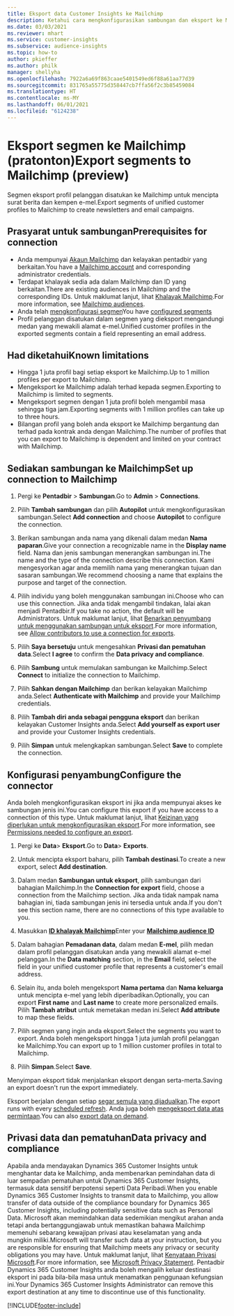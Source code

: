 ```yaml
---
title: Eksport data Customer Insights ke Mailchimp
description: Ketahui cara mengkonfigurasikan sambungan dan eksport ke Mailchimp.
ms.date: 03/03/2021
ms.reviewer: mhart
ms.service: customer-insights
ms.subservice: audience-insights
ms.topic: how-to
author: pkieffer
ms.author: philk
manager: shellyha
ms.openlocfilehash: 7922a6a69f863caae5401549ed6f88a61aa77d39
ms.sourcegitcommit: 831765a55775d358447cb7ffa56f2c3b85459084
ms.translationtype: HT
ms.contentlocale: ms-MY
ms.lasthandoff: 06/01/2021
ms.locfileid: "6124238"
---
```

# <a name="export-segments-to-mailchimp-preview"></a><span data-ttu-id="27396-103">Eksport segmen ke Mailchimp (pratonton)</span><span class="sxs-lookup"><span data-stu-id="27396-103">Export segments to Mailchimp (preview)</span></span>

<span data-ttu-id="27396-104">Segmen eksport profil pelanggan disatukan ke Mailchimp untuk mencipta surat berita dan kempen e-mel.</span><span class="sxs-lookup"><span data-stu-id="27396-104">Export segments of unified customer profiles to Mailchimp to create newsletters and email campaigns.</span></span>

## <a name="prerequisites-for-connection"></a><span data-ttu-id="27396-105">Prasyarat untuk sambungan</span><span class="sxs-lookup"><span data-stu-id="27396-105">Prerequisites for connection</span></span>

-   <span data-ttu-id="27396-106">Anda mempunyai [Akaun Mailchimp](https://mailchimp.com/) dan kelayakan pentadbir yang berkaitan.</span><span class="sxs-lookup"><span data-stu-id="27396-106">You have a [Mailchimp account](https://mailchimp.com/) and corresponding administrator credentials.</span></span>
-   <span data-ttu-id="27396-107">Terdapat khalayak sedia ada dalam Mailchimp dan ID yang berkaitan.</span><span class="sxs-lookup"><span data-stu-id="27396-107">There are existing audiences in Mailchimp and the corresponding IDs.</span></span> <span data-ttu-id="27396-108">Untuk maklumat lanjut, lihat [Khalayak Mailchimp](https://mailchimp.com/help/create-audience/).</span><span class="sxs-lookup"><span data-stu-id="27396-108">For more information, see [Mailchimp audiences](https://mailchimp.com/help/create-audience/).</span></span>
-   <span data-ttu-id="27396-109">Anda telah [mengkonfigurasi segmen](segments.md)</span><span class="sxs-lookup"><span data-stu-id="27396-109">You have [configured segments](segments.md)</span></span>
-   <span data-ttu-id="27396-110">Profil pelanggan disatukan dalam segmen yang dieksport mengandungi medan yang mewakili alamat e-mel.</span><span class="sxs-lookup"><span data-stu-id="27396-110">Unified customer profiles in the exported segments contain a field representing an email address.</span></span>

## <a name="known-limitations"></a><span data-ttu-id="27396-111">Had diketahui</span><span class="sxs-lookup"><span data-stu-id="27396-111">Known limitations</span></span>

- <span data-ttu-id="27396-112">Hingga 1 juta profil bagi setiap eksport ke Mailchimp.</span><span class="sxs-lookup"><span data-stu-id="27396-112">Up to 1 million profiles per export to Mailchimp.</span></span>
- <span data-ttu-id="27396-113">Mengeksport ke Mailchimp adalah terhad kepada segmen.</span><span class="sxs-lookup"><span data-stu-id="27396-113">Exporting to Mailchimp is limited to segments.</span></span>
- <span data-ttu-id="27396-114">Mengeksport segmen dengan 1 juta profil boleh mengambil masa sehingga tiga jam.</span><span class="sxs-lookup"><span data-stu-id="27396-114">Exporting segments with 1 million profiles can take up to three hours.</span></span> 
- <span data-ttu-id="27396-115">Bilangan profil yang boleh anda eksport ke Mailchimp bergantung dan terhad pada kontrak anda dengan Mailchimp.</span><span class="sxs-lookup"><span data-stu-id="27396-115">The number of profiles that you can export to Mailchimp is dependent and limited on your contract with Mailchimp.</span></span>

## <a name="set-up-connection-to-mailchimp"></a><span data-ttu-id="27396-116">Sediakan sambungan ke Mailchimp</span><span class="sxs-lookup"><span data-stu-id="27396-116">Set up connection to Mailchimp</span></span>

1. <span data-ttu-id="27396-117">Pergi ke **Pentadbir** > **Sambungan**.</span><span class="sxs-lookup"><span data-stu-id="27396-117">Go to **Admin** > **Connections**.</span></span>

1. <span data-ttu-id="27396-118">Pilih **Tambah sambungan** dan pilih **Autopilot** untuk mengkonfigurasikan sambungan.</span><span class="sxs-lookup"><span data-stu-id="27396-118">Select **Add connection** and choose **Autopilot** to configure the connection.</span></span>

1. <span data-ttu-id="27396-119">Berikan sambungan anda nama yang dikenali dalam medan **Nama paparan**.</span><span class="sxs-lookup"><span data-stu-id="27396-119">Give your connection a recognizable name in the **Display name** field.</span></span> <span data-ttu-id="27396-120">Nama dan jenis sambungan menerangkan sambungan ini.</span><span class="sxs-lookup"><span data-stu-id="27396-120">The name and the type of the connection describe this connection.</span></span> <span data-ttu-id="27396-121">Kami mengesyorkan agar anda memilih nama yang menerangkan tujuan dan sasaran sambungan.</span><span class="sxs-lookup"><span data-stu-id="27396-121">We recommend choosing a name that explains the purpose and target of the connection.</span></span>

1. <span data-ttu-id="27396-122">Pilih individu yang boleh menggunakan sambungan ini.</span><span class="sxs-lookup"><span data-stu-id="27396-122">Choose who can use this connection.</span></span> <span data-ttu-id="27396-123">Jika anda tidak mengambil tindakan, lalai akan menjadi Pentadbir.</span><span class="sxs-lookup"><span data-stu-id="27396-123">If you take no action, the default will be Administrators.</span></span> <span data-ttu-id="27396-124">Untuk maklumat lanjut, lihat [Benarkan penyumbang untuk menggunakan sambungan untuk eksport](connections.md#allow-contributors-to-use-a-connection-for-exports).</span><span class="sxs-lookup"><span data-stu-id="27396-124">For more information, see [Allow contributors to use a connection for exports](connections.md#allow-contributors-to-use-a-connection-for-exports).</span></span>

1. <span data-ttu-id="27396-125">Pilih **Saya bersetuju** untuk mengesahkan **Privasi dan pematuhan data**.</span><span class="sxs-lookup"><span data-stu-id="27396-125">Select **I agree** to confirm the **Data privacy and compliance**.</span></span>

1. <span data-ttu-id="27396-126">Pilih **Sambung** untuk memulakan sambungan ke Mailchimp.</span><span class="sxs-lookup"><span data-stu-id="27396-126">Select **Connect** to initialize the connection to Mailchimp.</span></span>

1. <span data-ttu-id="27396-127">Pilih **Sahkan dengan Mailchimp** dan berikan kelayakan Mailchimp anda.</span><span class="sxs-lookup"><span data-stu-id="27396-127">Select **Authenticate with Mailchimp** and provide your Mailchimp credentials.</span></span>

1. <span data-ttu-id="27396-128">Pilih **Tambah diri anda sebagai pengguna eksport** dan berikan kelayakan Customer Insights anda.</span><span class="sxs-lookup"><span data-stu-id="27396-128">Select **Add yourself as export user** and provide your Customer Insights credentials.</span></span>

1. <span data-ttu-id="27396-129">Pilih **Simpan** untuk melengkapkan sambungan.</span><span class="sxs-lookup"><span data-stu-id="27396-129">Select **Save** to complete the connection.</span></span> 

## <a name="configure-the-connector"></a><span data-ttu-id="27396-130">Konfigurasi penyambung</span><span class="sxs-lookup"><span data-stu-id="27396-130">Configure the connector</span></span>

<span data-ttu-id="27396-131">Anda boleh mengkonfigurasikan eksport ini jika anda mempunyai akses ke sambungan jenis ini.</span><span class="sxs-lookup"><span data-stu-id="27396-131">You can configure this export if you have access to a connection of this type.</span></span> <span data-ttu-id="27396-132">Untuk maklumat lanjut, lihat [Keizinan yang diperlukan untuk mengkonfigurasikan eksport](export-destinations.md#set-up-a-new-export).</span><span class="sxs-lookup"><span data-stu-id="27396-132">For more information, see [Permissions needed to configure an export](export-destinations.md#set-up-a-new-export).</span></span>

1. <span data-ttu-id="27396-133">Pergi ke **Data**> **Eksport**.</span><span class="sxs-lookup"><span data-stu-id="27396-133">Go to **Data**> **Exports**.</span></span>

1. <span data-ttu-id="27396-134">Untuk mencipta eksport baharu, pilih **Tambah destinasi**.</span><span class="sxs-lookup"><span data-stu-id="27396-134">To create a new export, select **Add destination**.</span></span>

1. <span data-ttu-id="27396-135">Dalam medan **Sambungan untuk eksport**, pilih sambungan dari bahagian Mailchimp.</span><span class="sxs-lookup"><span data-stu-id="27396-135">In the **Connection for export** field, choose a connection from the Mailchimp section.</span></span> <span data-ttu-id="27396-136">Jika anda tidak nampak nama bahagian ini, tiada sambungan jenis ini tersedia untuk anda.</span><span class="sxs-lookup"><span data-stu-id="27396-136">If you don't see this section name, there are no connections of this type available to you.</span></span>

1. <span data-ttu-id="27396-137">Masukkan **[ID khalayak Mailchimp](https://mailchimp.com/help/find-audience-id/)**</span><span class="sxs-lookup"><span data-stu-id="27396-137">Enter your **[Mailchimp audience ID](https://mailchimp.com/help/find-audience-id/)**</span></span>

3. <span data-ttu-id="27396-138">Dalam bahagian **Pemadanan data**, dalam medan **E-mel**, pilih medan dalam profil pelanggan disatukan anda yang mewakili alamat e-mel pelanggan.</span><span class="sxs-lookup"><span data-stu-id="27396-138">In the **Data matching** section, in the **Email** field, select the field in your unified customer profile that represents a customer's email address.</span></span> 

1. <span data-ttu-id="27396-139">Selain itu, anda boleh mengeksport **Nama pertama** dan **Nama keluarga** untuk mencipta e-mel yang lebih diperibadikan.</span><span class="sxs-lookup"><span data-stu-id="27396-139">Optionally, you can export **First name** and **Last name** to create more personalized emails.</span></span> <span data-ttu-id="27396-140">Pilih **Tambah atribut** untuk memetakan medan ini.</span><span class="sxs-lookup"><span data-stu-id="27396-140">Select **Add attribute** to map these fields.</span></span>

1. <span data-ttu-id="27396-141">Pilih segmen yang ingin anda eksport.</span><span class="sxs-lookup"><span data-stu-id="27396-141">Select the segments you want to export.</span></span> <span data-ttu-id="27396-142">Anda boleh mengeksport hingga 1 juta jumlah profil pelanggan ke Mailchimp.</span><span class="sxs-lookup"><span data-stu-id="27396-142">You can export up to 1 million customer profiles in total to Mailchimp.</span></span>

1. <span data-ttu-id="27396-143">Pilih **Simpan**.</span><span class="sxs-lookup"><span data-stu-id="27396-143">Select **Save**.</span></span>

<span data-ttu-id="27396-144">Menyimpan eksport tidak menjalankan eksport dengan serta-merta.</span><span class="sxs-lookup"><span data-stu-id="27396-144">Saving an export doesn't run the export immediately.</span></span>

<span data-ttu-id="27396-145">Eksport berjalan dengan setiap [segar semula yang dijadualkan](system.md#schedule-tab).</span><span class="sxs-lookup"><span data-stu-id="27396-145">The export runs with every [scheduled refresh](system.md#schedule-tab).</span></span> <span data-ttu-id="27396-146">Anda juga boleh [mengeksport data atas permintaan](export-destinations.md#run-exports-on-demand).</span><span class="sxs-lookup"><span data-stu-id="27396-146">You can also [export data on demand](export-destinations.md#run-exports-on-demand).</span></span> 

## <a name="data-privacy-and-compliance"></a><span data-ttu-id="27396-147">Privasi data dan pematuhan</span><span class="sxs-lookup"><span data-stu-id="27396-147">Data privacy and compliance</span></span>

<span data-ttu-id="27396-148">Apabila anda mendayakan Dynamics 365 Customer Insights untuk menghantar data ke Mailchimp, anda membenarkan pemindahan data di luar sempadan pematuhan untuk Dynamics 365 Customer Insights, termasuk data sensitif berpotensi seperti Data Peribadi.</span><span class="sxs-lookup"><span data-stu-id="27396-148">When you enable Dynamics 365 Customer Insights to transmit data to Mailchimp, you allow transfer of data outside of the compliance boundary for Dynamics 365 Customer Insights, including potentially sensitive data such as Personal Data.</span></span> <span data-ttu-id="27396-149">Microsoft akan memindahkan data sedemikian mengikut arahan anda tetapi anda bertanggungjawab untuk memastikan bahawa Mailchimp memenuhi sebarang kewajipan privasi atau keselamatan yang anda mungkin miliki.</span><span class="sxs-lookup"><span data-stu-id="27396-149">Microsoft will transfer such data at your instruction, but you are responsible for ensuring that Mailchimp meets any privacy or security obligations you may have.</span></span> <span data-ttu-id="27396-150">Untuk maklumat lanjut, lihat [Kenyataan Privasi Microsoft](https://go.microsoft.com/fwlink/?linkid=396732).</span><span class="sxs-lookup"><span data-stu-id="27396-150">For more information, see [Microsoft Privacy Statement](https://go.microsoft.com/fwlink/?linkid=396732).</span></span>
<span data-ttu-id="27396-151">Pentadbir Dynamics 365 Customer Insights anda boleh mengalih keluar destinasi eksport ini pada bila-bila masa untuk menamatkan penggunaan kefungsian ini.</span><span class="sxs-lookup"><span data-stu-id="27396-151">Your Dynamics 365 Customer Insights Administrator can remove this export destination at any time to discontinue use of this functionality.</span></span>

[!INCLUDE[footer-include](../includes/footer-banner.md)]
